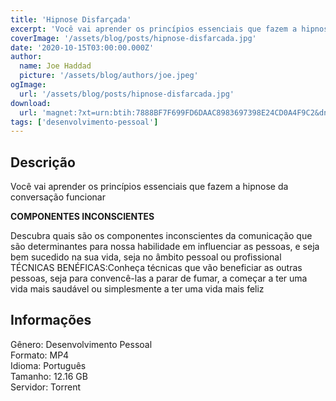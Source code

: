 ```yaml
---
title: 'Hipnose Disfarçada'
excerpt: 'Você vai aprender os princípios essenciais que fazem a hipnose da conversação funcionar   COMPONENTES INCONSCIENTES    Descubra quais são os componentes inconscientes da comunicação que são determinantes para nossa habilidade em influenciar as pessoas, e seja bem s'
coverImage: '/assets/blog/posts/hipnose-disfarcada.jpg'
date: '2020-10-15T03:00:00.000Z'
author:
  name: Joe Haddad
  picture: '/assets/blog/authors/joe.jpeg'
ogImage:
  url: '/assets/blog/posts/hipnose-disfarcada.jpg'
download:
  url: 'magnet:?xt=urn:btih:7888BF7F699FD6DAAC8983697398E24CD0A4F9C2&dn=Hipnose%20disfar%c3%a7ada&tr=udp%3a%2f%2ftracker.openbittorrent.com%3a1337%2fannounce&tr=udp%3a%2f%2ftracker.opentrackr.org%3a1337%2fannounce'
tags: ['desenvolvimento-pessoal']
---
```

<h2>Descrição</h2>
<p></p><p>Você vai aprender os princípios essenciais que fazem a hipnose da conversação funcionar</p><p><strong>COMPONENTES INCONSCIENTES </strong></p><p>Descubra quais são os componentes inconscientes da comunicação que são determinantes para nossa habilidade em influenciar as pessoas, e seja bem sucedido na sua vida, seja no âmbito pessoal ou profissional<br/>TÉCNICAS BENÉFICAS:Conheça técnicas que vão beneficiar as outras pessoas, seja para convencê-las a parar de fumar, a começar a ter uma vida mais saudável ou simplesmente a ter uma vida mais feliz</p><h2>Informações</h2><p>Gênero: Desenvolvimento Pessoal<br/>Formato: MP4<br/>Idioma: Português<br/>Tamanho: 12.16 GB<br/>Servidor: Torrent</p>